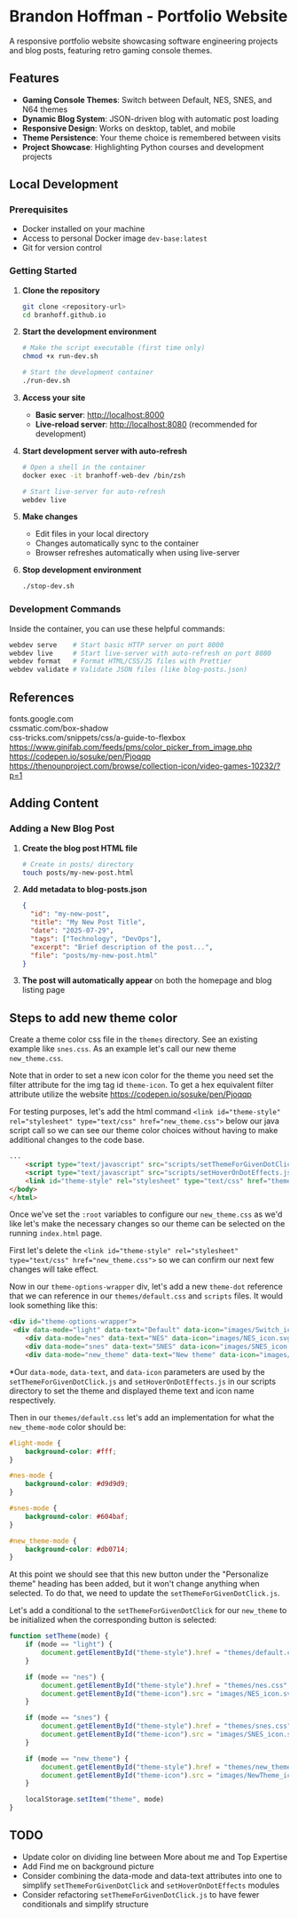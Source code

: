 # Brandon Hoffman - Portfolio Website

A responsive portfolio website showcasing software engineering projects and blog posts, featuring retro gaming console themes.

## Features

- **Gaming Console Themes**: Switch between Default, NES, SNES, and N64 themes
- **Dynamic Blog System**: JSON-driven blog with automatic post loading
- **Responsive Design**: Works on desktop, tablet, and mobile
- **Theme Persistence**: Your theme choice is remembered between visits
- **Project Showcase**: Highlighting Python courses and development projects

## Local Development

### Prerequisites

- Docker installed on your machine
- Access to personal Docker image `dev-base:latest`
- Git for version control

### Getting Started

1. **Clone the repository**

   ```bash
   git clone <repository-url>
   cd branhoff.github.io
   ```

2. **Start the development environment**

   ```bash
   # Make the script executable (first time only)
   chmod +x run-dev.sh

   # Start the development container
   ./run-dev.sh
   ```

3. **Access your site**
   - **Basic server**: <http://localhost:8000>
   - **Live-reload server**: <http://localhost:8080> (recommended for development)

4. **Start development server with auto-refresh**

   ```bash
   # Open a shell in the container
   docker exec -it branhoff-web-dev /bin/zsh

   # Start live-server for auto-refresh
   webdev live
   ```

5. **Make changes**
   - Edit files in your local directory
   - Changes automatically sync to the container
   - Browser refreshes automatically when using live-server

6. **Stop development environment**

   ```bash
   ./stop-dev.sh
   ```

### Development Commands

Inside the container, you can use these helpful commands:

```bash
webdev serve    # Start basic HTTP server on port 8000
webdev live     # Start live-server with auto-refresh on port 8080
webdev format   # Format HTML/CSS/JS files with Prettier
webdev validate # Validate JSON files (like blog-posts.json)
```

## References

fonts.google.com  
cssmatic.com/box-shadow  
css-tricks.com/snippets/css/a-guide-to-flexbox  
<https://www.ginifab.com/feeds/pms/color_picker_from_image.php>
<https://codepen.io/sosuke/pen/Pjoqqp>  
<https://thenounproject.com/browse/collection-icon/video-games-10232/?p=1>

## Adding Content

### Adding a New Blog Post

1. **Create the blog post HTML file**

   ```bash
   # Create in posts/ directory
   touch posts/my-new-post.html
   ```

2. **Add metadata to blog-posts.json**

   ```json
   {
     "id": "my-new-post",
     "title": "My New Post Title",
     "date": "2025-07-29",
     "tags": ["Technology", "DevOps"],
     "excerpt": "Brief description of the post...",
     "file": "posts/my-new-post.html"
   }
   ```

3. **The post will automatically appear** on both the homepage and blog listing page

## Steps to add new theme color

Create a theme color css file in the `themes` directory. See an existing example like `snes.css`. As an example let's call our new theme `new_theme.css`.

Note that in order to set a new icon color for the theme you need set the filter attribute for the img tag id `theme-icon`. To get a hex equivalent filter attribute utilize the website <https://codepen.io/sosuke/pen/Pjoqqp>

For testing purposes, let's add the html command `<link id="theme-style" rel="stylesheet" type="text/css" href="new_theme.css">` below our java script call so we can see our theme color choices without having to make additional changes to the code base.

```html
...
    <script type="text/javascript" src="scripts/setThemeForGivenDotClick.js"></script>
    <script type="text/javascript" src="scripts/setHoverOnDotEffects.js"></script>
    <link id="theme-style" rel="stylesheet" type="text/css" href="themes/new_theme.css">
</body>
</html>

```

Once we've set the `:root` variables to configure our `new_theme.css` as we'd like let's make the necessary changes so our theme can be selected on the running `index.html` page.

First let's delete the `<link id="theme-style" rel="stylesheet" type="text/css" href="new_theme.css">` so we can confirm our next few changes will take effect.

Now in our `theme-options-wrapper` div, let's add a new `theme-dot` reference that we can reference in our `themes/default.css` and `scripts` files. It would look something like this:

```html
<div id="theme-options-wrapper">
 <div data-mode="light" data-text="Default" data-icon="images/Switch_icon.svg" id="light-mode" class="theme-dot"></div>
    <div data-mode="nes" data-text="NES" data-icon="images/NES_icon.svg" id="nes-mode" class="theme-dot"></div>
    <div data-mode="snes" data-text="SNES" data-icon="images/SNES_icon.svg" id="snes-mode" class="theme-dot"></div>
    <div data-mode="new_theme" data-text="New theme" data-icon="images/NewTheme_icon.svg" id="new_theme-mode" class="theme-dot"></div>
```

*Our `data-mode`, `data-text`, and `data-icon` parameters are used by the `setThemeForGivenDotClick.js` and `setHoverOnDotEffects.js` in our scripts directory to set the theme and displayed theme text and icon name respectively.

Then in our `themes/default.css` let's add an implementation for what the `new_theme-mode` color should be:

```css
#light-mode {
    background-color: #fff;
}

#nes-mode {
    background-color: #d9d9d9;
}

#snes-mode {
    background-color: #604baf;
}

#new_theme-mode {
    background-color: #db0714;
}
```

At this point we should see that this new button under the "Personalize theme" heading has been added, but it won't change anything when selected. To do that, we need to update the `setThemeForGivenDotClick.js`.

Let's add a conditional to the `setThemeForGivenDotClick` for our `new_theme` to be initialized when the corresponding button is selected:

```javascript
function setTheme(mode) {
    if (mode == "light") {
        document.getElementById("theme-style").href = "themes/default.css"
    }

    if (mode == "nes") {
        document.getElementById("theme-style").href = "themes/nes.css"
        document.getElementById("theme-icon").src = "images/NES_icon.svg"
    }

    if (mode == "snes") {
        document.getElementById("theme-style").href = "themes/snes.css"
        document.getElementById("theme-icon").src = "images/SNES_icon.svg"
    }

    if (mode == "new_theme") {
        document.getElementById("theme-style").href = "themes/new_theme.css"
        document.getElementById("theme-icon").src = "images/NewTheme_icon.svg"
    }

    localStorage.setItem("theme", mode)
}
```

## TODO

- Update color on dividing line between More about me and Top Expertise
- Add Find me on background picture
- Consider combining the data-mode and data-text attributes into one to simplify `setThemeForGivenDotClick` and `setHoverOnDotEffects` modules
- Consider refactoring `setThemeForGivenDotClick.js` to have fewer conditionals and simplify structure

